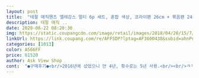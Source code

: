 ```yaml
---
layout: post 
title:  "테팔 매직핸즈 엘레강스 멀티 6p 세트, 혼합 색상, 프라이팬 26cm + 볶음팬 24cm + 냄비 20cm + 유리뚜껑 20cm + 보관 밀폐 뚜껑 20cm + 분리형 손잡이" 
description: 테팔 매직 ..
date: 2020-06-22 08:20:30 
img: https://static.coupangcdn.com/image/retail/images/2018/04/20/15/7/05755d92-fcaa-4e78-b287-3d15a3a1fee3.jpg 
linkUrl: https://link.coupang.com/re/AFFSDP?lptag=AF3600438&subid=ahnPublicAsk&pageKey=84372638&itemId=267486325&vendorItemId=3647988670&traceid=V0-113-a5dc81e786347fe7 
categories: [1013] 
color: A566FF 
price: 61520 
author: Ask View Shop 
cont:  "●구매후기●<br/>2016년에 샀었으니 만 4년, 횟수로는 5년 사용.<br/><br/>ㅋㅋㅋㅋㅋㅋㅋ 손잡이가 없어서.<br/>.<br/>ㅎㅎ<br/>남이 함부로 후라이팬이나 냄비 쓸수가 없음.<br/>.<br/>!<br/>냄비 프라이팬보단 작고 볶음팬보다는 높이가 높은 냄비 생각보다 깊어서 양이 많이 들어가진다는거<br/>냄비는 안써봤는데 구성에 냄비가 있어서 넘 만족스럽고 뚜껑도 만족스럽네요ㅎㅎ<br/>마지막으로 손잡이❤️❤️❤️ 끼우고 빼고가 너무너무 쉬워서 너무너무 좋다는❤️❤️❤️<br/>무거워도 흔들림도 없고 단단히 고정돼요.<br/><br/>물에도 담그고 그냥 막 사용했는데 갑자기 안되서 다시 샀어요.<br/><br/>볶음팬이 깊고 잡채들어간 사진, 짱좋음 제일 애용해요❤️ 손목 스냅해도 되게 별로 안무거움ㅎㅎㅎ<br/>브랜드 값 한다 그냥.<br/>.<br/><br/>손잡이 떨어지거나 빠질 위험은 전혀 없더라구요.<br/><br/>손잡이 분리된다는 것만으로 아주 공간 활용 절약 최고<br/>쉐어하우스에 살고있는데 그래서 더 유용한것같아요.<br/>.<br/><br/>아주 유용하고 무엇보다 배송 처음 받았을때 기분 째지고 보관할때 기분 째짐 ㅎㅎㅎㅎ<br/>외부에 미세 스크래치는 그냥 감안 하고 사용할려고 합니다 (내부가 아닌관계로) 적당한 가격에 후라이팬,볶음팬,국냄비와 두껑까지 구성 상당히 좋습니다 오늘 볶음밥 해보았는데 누르지도 않고 야채가 아주 살아있어서 마음에 듭니다 적당한 가격에 실속있는 구성품을 찾으신다면 적극 추천하고 싶습니다 (코팅등급도 티타늄 pro라서 더 마음에 듭니다) 자취하시거나 남성분들에겐 더 유용할것 같고 손잡이가 분리되니 정리정돈도 깔끔하니 좋아요^^<br/>원래 써오던 매직핸즈 손잡이가 망가져서 다시 재구입.<br/><br/>이거 쓰고 싶어서 매일 요리하는중.<br/>.<br/><br/>이거만큼 편한 프라이팬 냄비도 없는 것 같아서 재구입함.<br/><br/>주의하실 점은 팬 아랫너비보다 불을 세게 켜시면 핸즈가 타고 녹아요.<br/> 그래도 잘 되긴했어요ㅎㅎ<br/>팬도 코팅 벗겨져서 겸사겸사요.<br/><br/>포장도 잘 되어 왔어요.<br/><br/>프라이팬이 제일 크고 납작,<br/>" 
---
```

